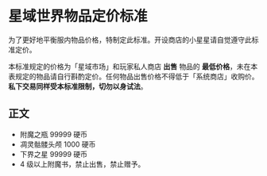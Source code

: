 # 星域世界物品定价标准

为了更好地平衡服内物品价格，特制定此标准。开设商店的小星星请自觉遵守此标准定价。

本标准规定的价格为「星域市场」和玩家私人商店 **出售** 物品的 **最低价格**，未在本表规定的物品请自行斟酌定价。任何物品出售价格不得低于「系统商店」收购价。**私下交易同样受本标准限制，切勿以身试法**。

## 正文

- 附魔之瓶 99999 硬币
- 凋灵骷髅头颅 1000 硬币
- 下界之星 99999 硬币
- 4 级以上附魔书，禁止出售，禁止赠予。

